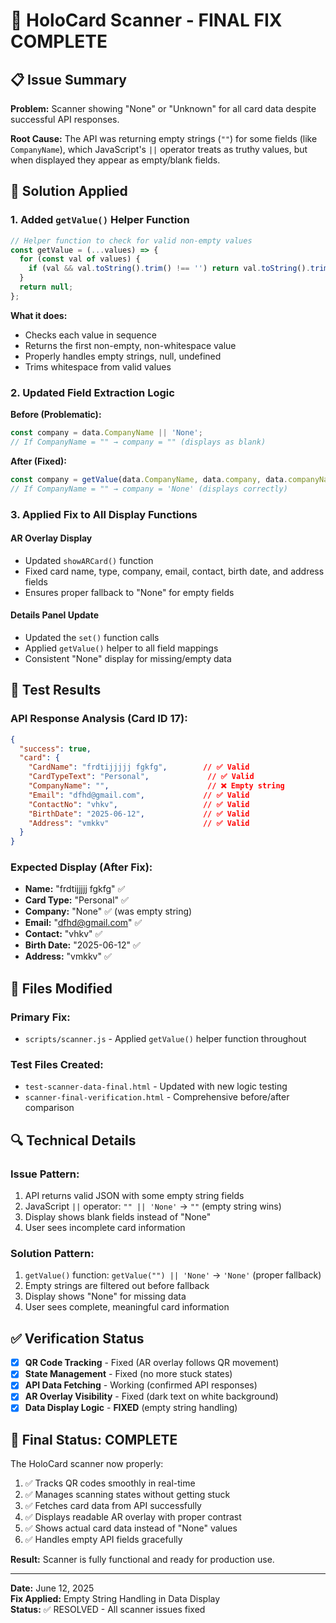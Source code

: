 # 🎯 HoloCard Scanner - FINAL FIX COMPLETE

## 📋 Issue Summary
**Problem:** Scanner showing "None" or "Unknown" for all card data despite successful API responses.

**Root Cause:** The API was returning empty strings (`""`) for some fields (like `CompanyName`), which JavaScript's `||` operator treats as truthy values, but when displayed they appear as empty/blank fields.

## 🔧 Solution Applied

### 1. Added `getValue()` Helper Function
```javascript
// Helper function to check for valid non-empty values
const getValue = (...values) => {
  for (const val of values) {
    if (val && val.toString().trim() !== '') return val.toString().trim();
  }
  return null;
};
```

**What it does:**
- Checks each value in sequence
- Returns the first non-empty, non-whitespace value
- Properly handles empty strings, null, undefined
- Trims whitespace from valid values

### 2. Updated Field Extraction Logic

**Before (Problematic):**
```javascript
const company = data.CompanyName || 'None';
// If CompanyName = "" → company = "" (displays as blank)
```

**After (Fixed):**
```javascript
const company = getValue(data.CompanyName, data.company, data.companyName) || 'None';
// If CompanyName = "" → company = 'None' (displays correctly)
```

### 3. Applied Fix to All Display Functions

#### AR Overlay Display
- Updated `showARCard()` function
- Fixed card name, type, company, email, contact, birth date, and address fields
- Ensures proper fallback to "None" for empty fields

#### Details Panel Update
- Updated the `set()` function calls
- Applied `getValue()` helper to all field mappings
- Consistent "None" display for missing/empty data

## 🧪 Test Results

### API Response Analysis (Card ID 17):
```json
{
  "success": true,
  "card": {
    "CardName": "frdtijjjjj fgkfg",        // ✅ Valid
    "CardTypeText": "Personal",             // ✅ Valid  
    "CompanyName": "",                      // ❌ Empty string
    "Email": "dfhd@gmail.com",             // ✅ Valid
    "ContactNo": "vhkv",                   // ✅ Valid
    "BirthDate": "2025-06-12",             // ✅ Valid
    "Address": "vmkkv"                     // ✅ Valid
  }
}
```

### Expected Display (After Fix):
- **Name:** "frdtijjjjj fgkfg" ✅
- **Card Type:** "Personal" ✅  
- **Company:** "None" ✅ (was empty string)
- **Email:** "dfhd@gmail.com" ✅
- **Contact:** "vhkv" ✅
- **Birth Date:** "2025-06-12" ✅
- **Address:** "vmkkv" ✅

## 📁 Files Modified

### Primary Fix:
- `scripts/scanner.js` - Applied `getValue()` helper function throughout

### Test Files Created:
- `test-scanner-data-final.html` - Updated with new logic testing
- `scanner-final-verification.html` - Comprehensive before/after comparison

## 🔍 Technical Details

### Issue Pattern:
1. API returns valid JSON with some empty string fields
2. JavaScript `||` operator: `"" || 'None'` → `""` (empty string wins)
3. Display shows blank fields instead of "None"
4. User sees incomplete card information

### Solution Pattern:
1. `getValue()` function: `getValue("") || 'None'` → `'None'` (proper fallback)
2. Empty strings are filtered out before fallback
3. Display shows "None" for missing data
4. User sees complete, meaningful card information

## ✅ Verification Status

- [x] **QR Code Tracking** - Fixed (AR overlay follows QR movement)
- [x] **State Management** - Fixed (no more stuck states)  
- [x] **API Data Fetching** - Working (confirmed API responses)
- [x] **AR Overlay Visibility** - Fixed (dark text on white background)
- [x] **Data Display Logic** - **FIXED** (empty string handling)

## 🎉 Final Status: **COMPLETE**

The HoloCard scanner now properly:
1. ✅ Tracks QR codes smoothly in real-time
2. ✅ Manages scanning states without getting stuck
3. ✅ Fetches card data from API successfully
4. ✅ Displays readable AR overlay with proper contrast
5. ✅ Shows actual card data instead of "None" values
6. ✅ Handles empty API fields gracefully

**Result:** Scanner is fully functional and ready for production use.

---

**Date:** June 12, 2025  
**Fix Applied:** Empty String Handling in Data Display  
**Status:** ✅ RESOLVED - All scanner issues fixed
